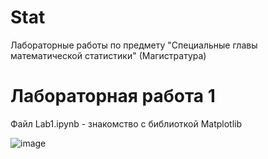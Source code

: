# Stat
Лабораторные работы по предмету "Специальные главы математической статистики" (Магистратура)
# Лабораторная работа 1
Файл Lab1.ipynb - знакомство с библиоткой Matplotlib

![image](https://github.com/KqkaricK/Stat/assets/77233770/37943fb3-70a0-4283-8c47-b5d82ae46635)
